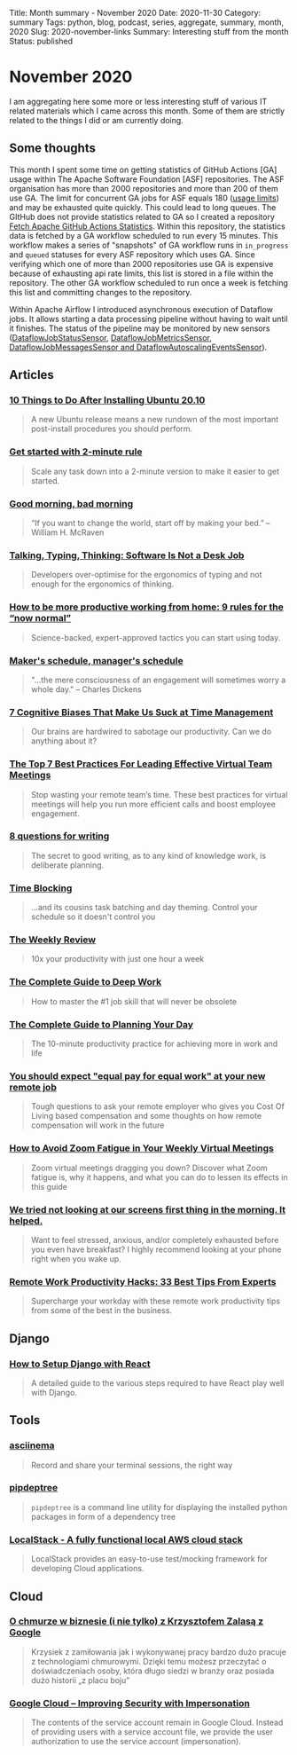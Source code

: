 Title: Month summary - November 2020
Date: 2020-11-30
Category: summary
Tags: python, blog, podcast, series, aggregate, summary, month, 2020 
Slug: 2020-november-links
Summary: Interesting stuff from the month
Status: published


# November 2020

I am aggregating here some more or less interesting stuff of various IT related materials which I came across this month.
Some of them are strictly related to the things I did or am currently doing.


## Some thoughts

This month I spent some time on getting statistics of GitHub Actions [GA] usage within The Apache Software Foundation [ASF] repositories. 
The ASF organisation has more than 2000 repositories and more than 200 of them use GA. 
The limit for concurrent GA jobs for ASF equals 180 ([usage limits](https://docs.github.com/en/free-pro-team@latest/actions/reference/usage-limits-billing-and-administration#usage-limits)) and may be exhausted quite quickly. 
This could lead to long queues. 
The GItHub does not provide statistics related to GA so I created a repository [Fetch Apache GitHub Actions Statistics](https://github.com/TobKed/fetch-apache-ga-stats). 
Within this repository, the statistics data is fetched by a GA workflow scheduled to run every 15 minutes. 
This workflow makes a series of "snapshots" of GA workflow runs in `in_progress` and `queued` statuses for every ASF repository which uses GA. 
Since verifying which one of more than 2000 repositories use GA is expensive because of exhausting api rate limits, this list is stored in a file within the repository. 
The other GA workflow scheduled to run once a week is fetching this list and committing changes to the repository.

Within Apache Airflow I introduced asynchronous execution of Dataflow jobs. 
It allows starting a data processing pipeline without having to wait until it finishes. 
The status of the pipeline may be monitored by new sensors ([DataflowJobStatusSensor](https://github.com/apache/airflow/pull/11726), [DataflowJobMetricsSensor](https://github.com/apache/airflow/pull/12039), [DataflowJobMessagesSensor and DataflowAutoscalingEventsSensor](https://github.com/apache/airflow/pull/12249)).


## Articles

### [10 Things to Do After Installing Ubuntu 20.10](https://www.omgubuntu.co.uk/2020/10/things-to-do-after-installing-ubuntu-20-10-groovy-gorilla)

> A new Ubuntu release means a new rundown of the most important post-install procedures you should perform.

### [Get started with 2-minute rule](https://centrum-probalans.erecepcja24.pl/?action=myVisits)

> Scale any task down into a 2-minute version to make it easier to get started.

### [Good morning, bad morning](https://vasilishynkarenka.com/good-morning-bad-morning/)

> “If you want to change the world, start off by making your bed.” – William H. McRaven

### [Talking, Typing, Thinking: Software Is Not a Desk Job](https://daniel.fone.net.nz/blog/2020/10/21/talking-typing-thinking-software-is-not-a-desk-job/)

> Developers over-optimise for the ergonomics of typing and not enough for the ergonomics of thinking.

### [How to be more productive working from home: 9 rules for the “now normal”](https://www.atlassian.com/blog/productivity/more-productive-working-from-home)

> Science-backed, expert-approved tactics you can start using today.

### [Maker's schedule, manager's schedule](http://www.paulgraham.com/makersschedule.html)

> "...the mere consciousness of an engagement will sometimes worry a whole day."
> – Charles Dickens 

### [7 Cognitive Biases That Make Us Suck at Time Management](https://blog.doist.com/cognitive-biases-time-management/)

> Our brains are hardwired to sabotage our productivity. Can we do anything about it? 

### [The Top 7 Best Practices For Leading Effective Virtual Team Meetings](https://weworkremotely.com/the-top-7-best-practices-for-leading-effective-virtual-team-meetings)

> Stop wasting your remote team’s time. These best practices for virtual meetings will help you run more efficient calls and boost employee engagement. 

### [8 questions for writing](https://vasilishynkarenka.com/8questions/)

> The secret to good writing, as to any kind of knowledge work, is deliberate planning.

### [Time Blocking](https://todoist.com/productivity-methods/time-blocking)

> ...and its cousins task batching and day theming. Control your schedule so it doesn't control you

### [The Weekly Review](https://todoist.com/productivity-methods/weekly-review)

> 10x your productivity with just one hour a week

### [The Complete Guide to Deep Work](https://blog.doist.com/deep-work/)

> How to master the #1 job skill that will never be obsolete

### [The Complete Guide to Planning Your Day](https://blog.doist.com/how-to-plan-your-day/)

> The 10-minute productivity practice for achieving more in work and life

### [You should expect "equal pay for equal work" at your new remote job](https://www.nityesh.com/equal-pay-for-equal-work-at-a-remote-company/)

> Tough questions to ask your remote employer who gives you Cost Of Living based compensation and some thoughts on how remote compensation will work in the future

### [How to Avoid Zoom Fatigue in Your Weekly Virtual Meetings](https://weworkremotely.com/how-to-avoid-zoom-fatigue-in-your-weekly-virtual-meetings)

> Zoom virtual meetings dragging you down? Discover what Zoom fatigue is, why it happens, and what you can do to lessen its effects in this guide

### [We tried not looking at our screens first thing in the morning. It helped.](https://zapier.com/blog/no-screens-in-the-morning/)

> Want to feel stressed, anxious, and/or completely exhausted before you even have breakfast? I highly recommend looking at your phone right when you wake up.

### [Remote Work Productivity Hacks: 33 Best Tips From Experts](https://arc.dev/blog/remote-work-productivity-tips-ad27ns7c15)

> Supercharge your workday with these remote work productivity tips from some of the best in the business.

## Django

### [How to Setup Django with React](https://mattsegal.dev/django-react.html)

> A detailed guide to the various steps required to have React play well with Django.

## Tools

### [asciinema](https://asciinema.org/)

> Record and share your terminal sessions, the right way

### [pipdeptree](https://github.com/naiquevin/pipdeptree)

> `pipdeptree` is a command line utility for displaying the installed python packages in form of a dependency tree

### [LocalStack - A fully functional local AWS cloud stack](https://github.com/localstack/localstack)

> LocalStack provides an easy-to-use test/mocking framework for developing Cloud applications.

## Cloud

### [O chmurze w biznesie (i nie tylko) z Krzysztofem Zalasą z Google](https://oceandanych.pl/o-chmurze-w-biznesie-z-krzysztofem-zalasa/)

> Krzysiek z zamiłowania jak i wykonywanej pracy bardzo dużo pracuje z technologiami chmurowymi. Dzięki temu możesz przeczytać o doświadczeniach osoby, która długo siedzi w branży oraz posiada dużo historii „z placu boju”

### [Google Cloud – Improving Security with Impersonation](https://www.jhanley.com/google-cloud-improving-security-with-impersonation/)

>  The contents of the service account remain in Google Cloud. Instead of providing users with a service account file, we provide the user authorization to use the service account (impersonation). 
